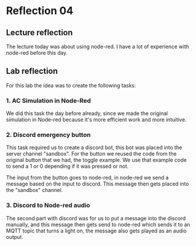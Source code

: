 # Reflection 04

## Lecture reflection
The lecture today was about using node-red. I have a lot of experience with node-red before this day. 

## Lab reflection
For this lab the idea was to create the following tasks:

### 1. AC Simulation in Node-Red

We did this task the day before already, since we made the original simulation in Node-red because it's more efficient work and more intuitive.

### 2. Discord emergency button

This task required us to create a discord bot, this bot was placed into the server channel "sandbox". For the button we reused the code from the original button that we had, the toggle example. We use that example code to send a 1 or 0 depending if it was pressed or not. 

The input from the button goes to node-red, in node-red we send a message based on the input to discord. This message then gets placed into the "sandbox" channel.

### 3. Discord to Node-red audio
The second part with discord was for us to put a message into the discord manually, and this message then gets send to node-red which sends it to an MQTT topic that turns a light on, the message also gets played as an audio output.